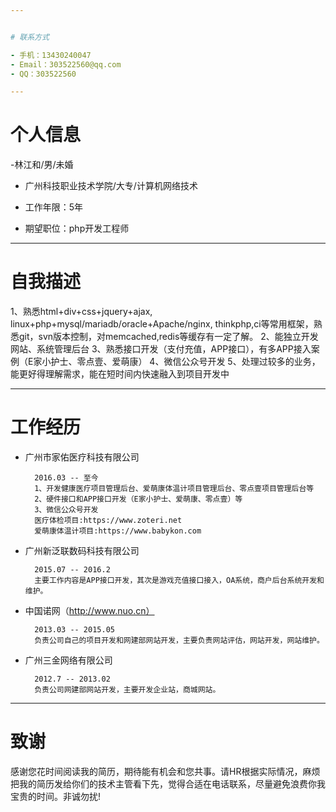 ```yaml
---


# 联系方式

- 手机：13430240047
- Email：303522560@qq.com
- QQ：303522560

---
```


# 个人信息

 -林江和/男/未婚
 - 广州科技职业技术学院/大专/计算机网络技术
 - 工作年限：5年

 - 期望职位：php开发工程师

---

# 自我描述

1、熟悉html+div+css+jquery+ajax, linux+php+mysql/mariadb/oracle+Apache/nginx, thinkphp,ci等常用框架，熟悉git，svn版本控制，对memcached,redis等缓存有一定了解。
2、能独立开发网站、系统管理后台
3、熟悉接口开发（支付充值，APP接口），有多APP接入案例（E家小护士、零点壹、爱萌康）
4、微信公众号开发
5、处理过较多的业务，能更好得理解需求，能在短时间内快速融入到项目开发中

---

# 工作经历


- 广州市家佑医疗科技有限公司

		2016.03 -- 至今
		1、开发健康医疗项目管理后台、爱萌康体温计项目管理后台、零点壹项目管理后台等
		2、硬件接口和APP接口开发（E家小护士、爱萌康、零点壹）等
		3、微信公众号开发		
		医疗体检项目:https://www.zoteri.net
		爱萌康体温计项目:https://www.babykon.com
		

- 广州新泛联数码科技有限公司

		2015.07 -- 2016.2
		主要工作内容是APP接口开发，其次是游戏充值接口接入，OA系统，商户后台系统开发和维护。

- 中国诺网（http://www.nuo.cn） 

		2013.03 -- 2015.05
		负责公司自己的项目开发和网建部网站开发，主要负责网站评估，网站开发，网站维护。

- 广州三金网络有限公司

		2012.7 -- 2013.02
		负责公司网建部网站开发，主要开发企业站，商城网站。

---

# 致谢
感谢您花时间阅读我的简历，期待能有机会和您共事。请HR根据实际情况，麻烦把我的简历发给你们的技术主管看下先，觉得合适在电话联系，尽量避免浪费你我宝贵的时间。非诚勿扰!
